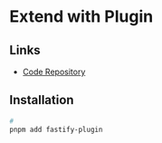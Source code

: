# Extend with Plugin

## Links

- [Code Repository](https://github.com/fastify/fastify-plugin)

## Installation

```sh
#
pnpm add fastify-plugin
```
